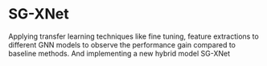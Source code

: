 # SG-XNet
Applying transfer learning techniques like fine tuning, feature extractions to different GNN models to observe the performance gain compared to baseline methods. And implementing a new hybrid model SG-XNet
